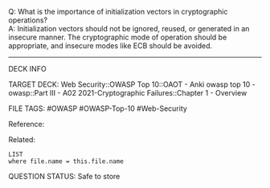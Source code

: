 Q: What is the importance of initialization vectors in cryptographic operations?  
A: Initialization vectors should not be ignored, reused, or generated in an insecure manner. The cryptographic mode of operation should be appropriate, and insecure modes like ECB should be avoided.
<!--ID: 1697070659101-->

---

DECK INFO

TARGET DECK: Web Security::OWASP Top 10::OAOT - Anki owasp top 10 - owasp::Part III - A02 2021-Cryptographic Failures::Chapter 1 - Overview

FILE TAGS: #OWASP #OWASP-Top-10 #Web-Security

Reference:

Related:

```dataview
LIST
where file.name = this.file.name
```

QUESTION STATUS: Safe to store